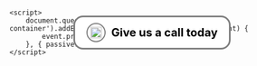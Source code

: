 <!DOCTYPE html>
<html lang="en">
<head>
    <meta charset="UTF-8">
    <meta name="viewport" content="width=device-width, initial-scale=1.0">
    <title>Call Button</title>
    <style>
        html, body {
            margin: 0;
            padding: 0;
            height: 100%;
            overflow: hidden !important; /* Запретить прокрутку на уровне всего документа */
            display: flex;
            justify-content: center;
            align-items: center;
        }
        .call-button-container {
            position: fixed !important;
            display: flex;
            justify-content: center;
            align-items: center;
            width: 100%;
            height: 100%;
            z-index: 9999 !important; /* Поверх остальных элементов */
        }
        .call-button {
            display: inline-flex;
            align-items: center;
            background-color: white;
            border: 3px solid gray;
            color: black;
            font-size: 20px;
            padding: 10px 20px;
            text-decoration: none;
            border-radius: 17px;
            transition: background-color 0.3s, border-color 0.3s;
            font-weight: bold;
        }
        .call-button:hover {
            background-color: #f0f0f0;
            border-color: #888;
        }
        .call-button .icon-wrapper {
            display: flex;
            align-items: center;
            justify-content: center;
            width: 30px;
            height: 30px;
            background-color: white;
            border: 2px solid gray;
            border-radius: 50%;
            margin-right: 10px;
        }
        .call-button img {
            width: 20px;
            height: 20px;
        }
    </style>
</head>
<body>
    <div class="call-button-container">
        <a href="tel:+19169137450" class="call-button">
            <span class="icon-wrapper">
                <img src="https://img.icons8.com/ios-filled/50/4CAF50/phone.png" alt="Call Icon">
            </span>
            Give us a call today
        </a>
    </div>

    <script>
        document.querySelector('.call-button-container').addEventListener('touchmove', function(event) {
            event.preventDefault();
        }, { passive: false });
    </script>
</body>
</html>

